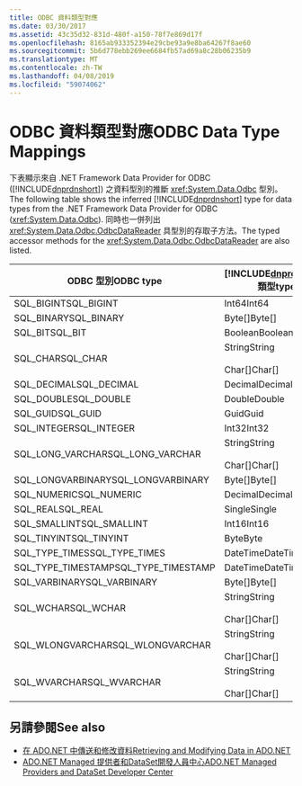 ```yaml
---
title: ODBC 資料類型對應
ms.date: 03/30/2017
ms.assetid: 43c35d32-831d-480f-a150-78f7e869d17f
ms.openlocfilehash: 8165ab933352394e29cbe93a9e8ba64267f8ae60
ms.sourcegitcommit: 5b6d778ebb269ee6684fb57ad69a8c28b06235b9
ms.translationtype: MT
ms.contentlocale: zh-TW
ms.lasthandoff: 04/08/2019
ms.locfileid: "59074062"
---
```

# <a name="odbc-data-type-mappings"></a><span data-ttu-id="a32da-102">ODBC 資料類型對應</span><span class="sxs-lookup"><span data-stu-id="a32da-102">ODBC Data Type Mappings</span></span>
<span data-ttu-id="a32da-103">下表顯示來自 .NET Framework Data Provider for ODBC ([!INCLUDE[dnprdnshort](../../../../includes/dnprdnshort-md.md)]) 之資料型別的推斷 <xref:System.Data.Odbc> 型別。</span><span class="sxs-lookup"><span data-stu-id="a32da-103">The following table shows the inferred [!INCLUDE[dnprdnshort](../../../../includes/dnprdnshort-md.md)] type for data types from the .NET Framework Data Provider for ODBC (<xref:System.Data.Odbc>).</span></span> <span data-ttu-id="a32da-104">同時也一併列出 <xref:System.Data.Odbc.OdbcDataReader> 具型別的存取子方法。</span><span class="sxs-lookup"><span data-stu-id="a32da-104">The typed accessor methods for the <xref:System.Data.Odbc.OdbcDataReader> are also listed.</span></span>  
  
|<span data-ttu-id="a32da-105">ODBC 型別</span><span class="sxs-lookup"><span data-stu-id="a32da-105">ODBC type</span></span>|[!INCLUDE[dnprdnshort](../../../../includes/dnprdnshort-md.md)] <span data-ttu-id="a32da-106">類型</span><span class="sxs-lookup"><span data-stu-id="a32da-106">type</span></span>|[!INCLUDE[dnprdnshort](../../../../includes/dnprdnshort-md.md)] <span data-ttu-id="a32da-107">具型別存取子</span><span class="sxs-lookup"><span data-stu-id="a32da-107">typed accessor</span></span>|  
|---------------|----------------------------------------------------------------------|--------------------------------------------------------------------------------|  
|<span data-ttu-id="a32da-108">SQL_BIGINT</span><span class="sxs-lookup"><span data-stu-id="a32da-108">SQL_BIGINT</span></span>|<span data-ttu-id="a32da-109">Int64</span><span class="sxs-lookup"><span data-stu-id="a32da-109">Int64</span></span>|<span data-ttu-id="a32da-110">GetInt64()</span><span class="sxs-lookup"><span data-stu-id="a32da-110">GetInt64()</span></span>|  
|<span data-ttu-id="a32da-111">SQL_BINARY</span><span class="sxs-lookup"><span data-stu-id="a32da-111">SQL_BINARY</span></span>|<span data-ttu-id="a32da-112">Byte[]</span><span class="sxs-lookup"><span data-stu-id="a32da-112">Byte[]</span></span>|<span data-ttu-id="a32da-113">GetBytes()</span><span class="sxs-lookup"><span data-stu-id="a32da-113">GetBytes()</span></span>|  
|<span data-ttu-id="a32da-114">SQL_BIT</span><span class="sxs-lookup"><span data-stu-id="a32da-114">SQL_BIT</span></span>|<span data-ttu-id="a32da-115">Boolean</span><span class="sxs-lookup"><span data-stu-id="a32da-115">Boolean</span></span>|<span data-ttu-id="a32da-116">GetBoolean()</span><span class="sxs-lookup"><span data-stu-id="a32da-116">GetBoolean()</span></span>|  
|<span data-ttu-id="a32da-117">SQL_CHAR</span><span class="sxs-lookup"><span data-stu-id="a32da-117">SQL_CHAR</span></span>|<span data-ttu-id="a32da-118">String</span><span class="sxs-lookup"><span data-stu-id="a32da-118">String</span></span><br /><br /> <span data-ttu-id="a32da-119">Char[]</span><span class="sxs-lookup"><span data-stu-id="a32da-119">Char[]</span></span>|<span data-ttu-id="a32da-120">GetString()</span><span class="sxs-lookup"><span data-stu-id="a32da-120">GetString()</span></span><br /><br /> <span data-ttu-id="a32da-121">GetChars()</span><span class="sxs-lookup"><span data-stu-id="a32da-121">GetChars()</span></span>|  
|<span data-ttu-id="a32da-122">SQL_DECIMAL</span><span class="sxs-lookup"><span data-stu-id="a32da-122">SQL_DECIMAL</span></span>|<span data-ttu-id="a32da-123">Decimal</span><span class="sxs-lookup"><span data-stu-id="a32da-123">Decimal</span></span>|<span data-ttu-id="a32da-124">GetDecimal()</span><span class="sxs-lookup"><span data-stu-id="a32da-124">GetDecimal()</span></span>|  
|<span data-ttu-id="a32da-125">SQL_DOUBLE</span><span class="sxs-lookup"><span data-stu-id="a32da-125">SQL_DOUBLE</span></span>|<span data-ttu-id="a32da-126">Double</span><span class="sxs-lookup"><span data-stu-id="a32da-126">Double</span></span>|<span data-ttu-id="a32da-127">GetDouble()</span><span class="sxs-lookup"><span data-stu-id="a32da-127">GetDouble()</span></span>|  
|<span data-ttu-id="a32da-128">SQL_GUID</span><span class="sxs-lookup"><span data-stu-id="a32da-128">SQL_GUID</span></span>|<span data-ttu-id="a32da-129">Guid</span><span class="sxs-lookup"><span data-stu-id="a32da-129">Guid</span></span>|<span data-ttu-id="a32da-130">GetGuid()</span><span class="sxs-lookup"><span data-stu-id="a32da-130">GetGuid()</span></span>|  
|<span data-ttu-id="a32da-131">SQL_INTEGER</span><span class="sxs-lookup"><span data-stu-id="a32da-131">SQL_INTEGER</span></span>|<span data-ttu-id="a32da-132">Int32</span><span class="sxs-lookup"><span data-stu-id="a32da-132">Int32</span></span>|<span data-ttu-id="a32da-133">GetInt32()</span><span class="sxs-lookup"><span data-stu-id="a32da-133">GetInt32()</span></span>|  
|<span data-ttu-id="a32da-134">SQL_LONG_VARCHAR</span><span class="sxs-lookup"><span data-stu-id="a32da-134">SQL_LONG_VARCHAR</span></span>|<span data-ttu-id="a32da-135">String</span><span class="sxs-lookup"><span data-stu-id="a32da-135">String</span></span><br /><br /> <span data-ttu-id="a32da-136">Char[]</span><span class="sxs-lookup"><span data-stu-id="a32da-136">Char[]</span></span>|<span data-ttu-id="a32da-137">GetString()</span><span class="sxs-lookup"><span data-stu-id="a32da-137">GetString()</span></span><br /><br /> <span data-ttu-id="a32da-138">GetChars()</span><span class="sxs-lookup"><span data-stu-id="a32da-138">GetChars()</span></span>|  
|<span data-ttu-id="a32da-139">SQL_LONGVARBINARY</span><span class="sxs-lookup"><span data-stu-id="a32da-139">SQL_LONGVARBINARY</span></span>|<span data-ttu-id="a32da-140">Byte[]</span><span class="sxs-lookup"><span data-stu-id="a32da-140">Byte[]</span></span>|<span data-ttu-id="a32da-141">GetBytes()</span><span class="sxs-lookup"><span data-stu-id="a32da-141">GetBytes()</span></span>|  
|<span data-ttu-id="a32da-142">SQL_NUMERIC</span><span class="sxs-lookup"><span data-stu-id="a32da-142">SQL_NUMERIC</span></span>|<span data-ttu-id="a32da-143">Decimal</span><span class="sxs-lookup"><span data-stu-id="a32da-143">Decimal</span></span>|<span data-ttu-id="a32da-144">GetDecimal()</span><span class="sxs-lookup"><span data-stu-id="a32da-144">GetDecimal()</span></span>|  
|<span data-ttu-id="a32da-145">SQL_REAL</span><span class="sxs-lookup"><span data-stu-id="a32da-145">SQL_REAL</span></span>|<span data-ttu-id="a32da-146">Single</span><span class="sxs-lookup"><span data-stu-id="a32da-146">Single</span></span>|<span data-ttu-id="a32da-147">GetFloat()</span><span class="sxs-lookup"><span data-stu-id="a32da-147">GetFloat()</span></span>|  
|<span data-ttu-id="a32da-148">SQL_SMALLINT</span><span class="sxs-lookup"><span data-stu-id="a32da-148">SQL_SMALLINT</span></span>|<span data-ttu-id="a32da-149">Int16</span><span class="sxs-lookup"><span data-stu-id="a32da-149">Int16</span></span>|<span data-ttu-id="a32da-150">GetInt16()</span><span class="sxs-lookup"><span data-stu-id="a32da-150">GetInt16()</span></span>|  
|<span data-ttu-id="a32da-151">SQL_TINYINT</span><span class="sxs-lookup"><span data-stu-id="a32da-151">SQL_TINYINT</span></span>|<span data-ttu-id="a32da-152">Byte</span><span class="sxs-lookup"><span data-stu-id="a32da-152">Byte</span></span>|<span data-ttu-id="a32da-153">GetByte()</span><span class="sxs-lookup"><span data-stu-id="a32da-153">GetByte()</span></span>|  
|<span data-ttu-id="a32da-154">SQL_TYPE_TIMES</span><span class="sxs-lookup"><span data-stu-id="a32da-154">SQL_TYPE_TIMES</span></span>|<span data-ttu-id="a32da-155">DateTime</span><span class="sxs-lookup"><span data-stu-id="a32da-155">DateTime</span></span>|<span data-ttu-id="a32da-156">GetDateTime()</span><span class="sxs-lookup"><span data-stu-id="a32da-156">GetDateTime()</span></span>|  
|<span data-ttu-id="a32da-157">SQL_TYPE_TIMESTAMP</span><span class="sxs-lookup"><span data-stu-id="a32da-157">SQL_TYPE_TIMESTAMP</span></span>|<span data-ttu-id="a32da-158">DateTime</span><span class="sxs-lookup"><span data-stu-id="a32da-158">DateTime</span></span>|<span data-ttu-id="a32da-159">GetDateTime()</span><span class="sxs-lookup"><span data-stu-id="a32da-159">GetDateTime()</span></span>|  
|<span data-ttu-id="a32da-160">SQL_VARBINARY</span><span class="sxs-lookup"><span data-stu-id="a32da-160">SQL_VARBINARY</span></span>|<span data-ttu-id="a32da-161">Byte[]</span><span class="sxs-lookup"><span data-stu-id="a32da-161">Byte[]</span></span>|<span data-ttu-id="a32da-162">GetBytes()</span><span class="sxs-lookup"><span data-stu-id="a32da-162">GetBytes()</span></span>|  
|<span data-ttu-id="a32da-163">SQL_WCHAR</span><span class="sxs-lookup"><span data-stu-id="a32da-163">SQL_WCHAR</span></span>|<span data-ttu-id="a32da-164">String</span><span class="sxs-lookup"><span data-stu-id="a32da-164">String</span></span><br /><br /> <span data-ttu-id="a32da-165">Char[]</span><span class="sxs-lookup"><span data-stu-id="a32da-165">Char[]</span></span>|<span data-ttu-id="a32da-166">GetString()</span><span class="sxs-lookup"><span data-stu-id="a32da-166">GetString()</span></span><br /><br /> <span data-ttu-id="a32da-167">GetChars()</span><span class="sxs-lookup"><span data-stu-id="a32da-167">GetChars()</span></span>|  
|<span data-ttu-id="a32da-168">SQL_WLONGVARCHAR</span><span class="sxs-lookup"><span data-stu-id="a32da-168">SQL_WLONGVARCHAR</span></span>|<span data-ttu-id="a32da-169">String</span><span class="sxs-lookup"><span data-stu-id="a32da-169">String</span></span><br /><br /> <span data-ttu-id="a32da-170">Char[]</span><span class="sxs-lookup"><span data-stu-id="a32da-170">Char[]</span></span>|<span data-ttu-id="a32da-171">GetString()</span><span class="sxs-lookup"><span data-stu-id="a32da-171">GetString()</span></span><br /><br /> <span data-ttu-id="a32da-172">GetChars()</span><span class="sxs-lookup"><span data-stu-id="a32da-172">GetChars()</span></span>|  
|<span data-ttu-id="a32da-173">SQL_WVARCHAR</span><span class="sxs-lookup"><span data-stu-id="a32da-173">SQL_WVARCHAR</span></span>|<span data-ttu-id="a32da-174">String</span><span class="sxs-lookup"><span data-stu-id="a32da-174">String</span></span><br /><br /> <span data-ttu-id="a32da-175">Char[]</span><span class="sxs-lookup"><span data-stu-id="a32da-175">Char[]</span></span>|<span data-ttu-id="a32da-176">GetString()</span><span class="sxs-lookup"><span data-stu-id="a32da-176">GetString()</span></span><br /><br /> <span data-ttu-id="a32da-177">GetChars()</span><span class="sxs-lookup"><span data-stu-id="a32da-177">GetChars()</span></span>|  
  
## <a name="see-also"></a><span data-ttu-id="a32da-178">另請參閱</span><span class="sxs-lookup"><span data-stu-id="a32da-178">See also</span></span>

- [<span data-ttu-id="a32da-179">在 ADO.NET 中傳送和修改資料</span><span class="sxs-lookup"><span data-stu-id="a32da-179">Retrieving and Modifying Data in ADO.NET</span></span>](../../../../docs/framework/data/adonet/retrieving-and-modifying-data.md)
- [<span data-ttu-id="a32da-180">ADO.NET Managed 提供者和DataSet開發人員中心</span><span class="sxs-lookup"><span data-stu-id="a32da-180">ADO.NET Managed Providers and DataSet Developer Center</span></span>](https://go.microsoft.com/fwlink/?LinkId=217917)
